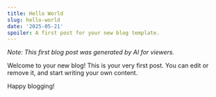 ```yaml
---
title: Hello World
slug: hello-world
date: '2025-05-21'
spoiler: A first post for your new blog template.
---
```

*Note: This first blog post was generated by AI for viewers.*

Welcome to your new blog! This is your very first post. You can edit or remove it, and start writing your own content.

Happy blogging!
